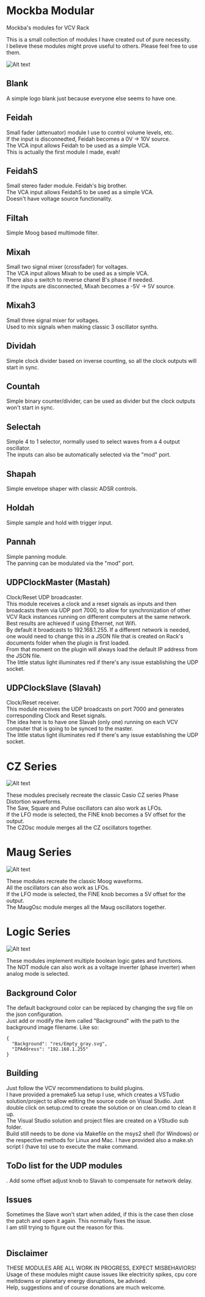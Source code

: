# Mockba Modular
Mockba's modules for VCV Rack

This is a small collection of modules I have created out of pure necessity.<br>
I believe these modules might prove useful to others. Please feel free to use them.

![Alt text](./screenshot.png)

## Blank
A simple logo blank just because everyone else seems to have one.

## Feidah
Small fader (attenuator) module I use to control volume levels, etc.<br>
If the input is disconnedted, Feidah becomes a 0V -> 10V source.<br>
The VCA input allows Feidah to be used as a simple VCA.<br>
This is actually the first module I made, evah!

## FeidahS
Small stereo fader module. Feidah's big brother.<br>
The VCA input allows FeidahS to be used as a simple VCA.<br>
Doesn't have voltage source functionality.

## Filtah
Simple Moog based multimode filter.

## Mixah
Small two signal mixer (crossfader) for voltages.<br>
The VCA input allows Mixah to be used as a simple VCA.<br>
There also a switch to reverse chanel B's phase if needed.<br>
If the inputs are disconnected, Mixah becomes a -5V -> 5V source.

## Mixah3
Small three signal mixer for voltages.<br>
Used to mix signals when making classic 3 oscillator synths.

## Dividah
Simple clock divider based on inverse counting, so all the clock outputs will start in sync.

## Countah
Simple binary counter/divider, can be used as divider but the clock outputs won't start in sync.

## Selectah
Simple 4 to 1 selector, normally used to select waves from a 4 output oscillator.<br>
The inputs can also be automatically selected via the "mod" port.

## Shapah
Simple envelope shaper with classic ADSR controls.

## Holdah
Simple sample and hold with trigger input.

## Pannah
Simple panning module.<br>
The panning can be modulated via the "mod" port.

## UDPClockMaster (Mastah)
Clock/Reset UDP broadcaster.<br>
This module receives a clock and a reset signals as inputs and then broadcasts them via UDP port 7000, to allow for synchronization of other VCV Rack instances running on different computers at the same network.<br>
Best results are achieved if using Ethernet, not Wifi.<br>
By default it broadcasts to 192.168.1.255. If a different network is needed, one would need to change this in a JSON file that is created on Rack's documents folder when the plugin is first loaded.<br>
From that moment on the plugin will always load the default IP address from the JSON file.<br>
The little status light illuminates red if there's any issue establishing the UDP socket.

## UDPClockSlave (Slavah)
Clock/Reset receiver.<br>
This module receives the UDP broadcasts on port 7000 and generates corresponding Clock and Reset signals.<br>
The idea here is to have one Slavah (only one) running on each VCV computer that is going to be synced to the master.<br>
The little status light illuminates red if there's any issue establishing the UDP socket.

# CZ Series
![Alt text](./screenshot2.png)

These modules precisely recreate the classic Casio CZ series Phase Distortion waveforms.<br>
The Saw, Square and Pulse oscillators can also work as LFOs.<br>
If the LFO mode is selected, the FINE knob becomes a 5V offset for the output.<br>
The CZOsc module merges all the CZ oscillators together.

# Maug Series
![Alt text](./screenshot4.png)

These modules recreate the classic Moog waveforms.<br>
All the oscillators can also work as LFOs.<br>
If the LFO mode is selected, the FINE knob becomes a 5V offset for the output.<br>
The MaugOsc module merges all the Maug oscillators together.

# Logic Series
![Alt text](./screenshot3.png)

These modules implement multiple boolean logic gates and functions.<br>
The NOT module can also work as a voltage inverter (phase inverter) when analog mode is selected.

## Background Color
The default background color can be replaced by changing the svg file on the json configuration.<br>
Just add or modify the item called "Background" with the path to the background image filename. Like so:<br>
```
{
  "Background": "res/Empty_gray.svg",
  "IPAddress": "192.168.1.255"
}
```

## Building
Just follow the VCV recommendations to build plugins.<br>
I have provided a premake5 lua setup I use, which creates a VSTudio solution/project to allow editing the source code on Visual Studio. Just double click on setup.cmd to create the solution or on clean.cmd to clean it up.<br>
The Visual Studio solution and project files are created on a VStudio sub folder.<br>
Build still needs to be done via Makefile on the msys2 shell (for Windows) or the respective methods for Linux and Mac. I have provided also a make.sh script I (have to) use to execute the make command.

## ToDo list for the UDP modules
. Add some offset adjust knob to Slavah to compensate for network delay.<br>

## Issues
Sometimes the Slave won't start when added, if this is the case then close the patch and open it again. This normally fixes the issue.<br>
I am still trying to figure out the reason for this.<br>
<br>
## Disclaimer
THESE MODULES ARE ALL WORK IN PROGRESS, EXPECT MISBEHAVIORS!<br>
Usage of these modules might cause issues like electricity spikes, cpu core meltdowns or planetary energy disruptions, be advised.<br>
Help, suggestions and of course donations are much welcome.<br>
